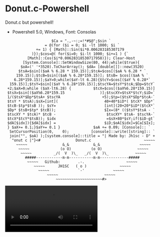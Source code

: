 # Donut.c-Powershell
Donut.c but powershell!
- Powershell 5.0, Windows, Font: Consolas

```
                     $Ca = ".,-~:;=!*#$@";$sin `
                  = @(for ($i = 0; $i -lt 1000; $i `
              += 1) { [Math]::Sin($i*0.006283185307179
            )});$cos=@( for($i=0; $i-lt 1000; $i+=1 ) {`
          [Math]::Cos($i*0.00628318530717958)}); Clear-Host
        [System.Console]::SetWindowSize(80, 44);while($true){
       $oA=(' '*3520).ToCharArray(); $dA= [double[]]::new(3520)
      $tsA=$sin[($aA % 6.28 * 159.15)];$tcA=$cos[($aA % 6.28 * `
     159.15)];$tcB=$sin[($aA % 6.28*159.15)]; $tsB= $cos[($aA % `
    6.28*159.15)];$aY=0;while($aY-lt 6.28){$tcY=$cos[($aY % 6.28*`
  159.15)];$tsY=$sin[($aY % 6.28*159.15)];$tscYA=$tsY*$tcA;$Dp=$tcY`
 +2;$aX=0;while ($aX-lt6.28) {          $tcX=$cos[($aX%6.28*159.15)]
 $tsX=$sin[($aX%6.28*159.15                )];$tscXY=$tsX*$tcY;$iD=`
 1/($tsX*$Dp*$tsA+ $tscYA                   +5);$tp=($tsX*$Dp*$tcA-`
 $tsY * $tsA);$sX=[int](                     40+40*$iD*( $tcX* $Dp*`
 $tcB-$tp*$tsB )); $sY=                      [int](20+20*$iD*($tcX*`
 $Dp* $tsB+$tp* $tcB));                      $Ix=(8* (($tsY*$tsA - `
 $tscXY * $tcA)* $tcB -                       $tscXY* $tsA- $tscYA-`
 $tcX*$tcY*$tsB)); $idx                       =$sX+80*$sY;if($iD-gt`
 $dA[$idx]){$dA[$idx] =                      $iD;$oA[$idx]=$Ca[$Ix];                    
 } $aX+= 0.1;}$aY+= 0.1 }               $aA += 0.09; [Console]:: `
  SetCursorPosition(0,    0);          [console]::write([string]:: `
  join("", $oA) );[system.console]::title = "| Made by: Jh1sc - D" + 
   "onut c |"}<#                Donut.c                        ~~~~~
     ~~~~~                &_&           &_&                  ~~~~~
      ~~~~~              (o O)         (o O)                ~~~~~
       ~~~~~          _/(  V  )\_   _/(  V  )\_            ~~~~~
         #####------------m-m-----------m-m-------------#####
          ~~~~~   Github:        .-.                   ~~~~~
             ~~~~~      JH1SC   ( o )               ~~~~~
               ~~~~~             `-'             ~~~~~
                   ~~~~~                     ~~~~~
                       ~~~~~~~~~~~~~~~~~~~~~#>
```

![donut](https://github.com/jh1sc/Donut.c-Powershell/blob/main/donutvidoe.mp4)

